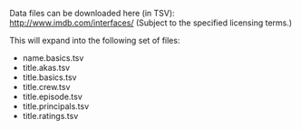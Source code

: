 Data files can be downloaded here (in TSV): http://www.imdb.com/interfaces/
(Subject to the specified licensing terms.)

This will expand into the following set of files:
 - name.basics.tsv
 - title.akas.tsv
 - title.basics.tsv
 - title.crew.tsv
 - title.episode.tsv
 - title.principals.tsv
 - title.ratings.tsv
